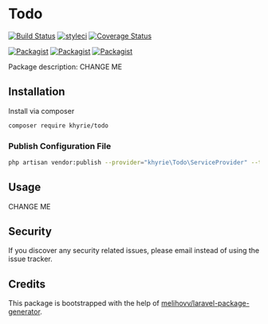 # Todo

[![Build Status](https://travis-ci.org/uekichinos/todo.svg?branch=master)](https://travis-ci.org/uekichinos/todo)
[![styleci](https://styleci.io/repos/222447863/shield)](https://styleci.io/repos/222447863)
[![Coverage Status](https://coveralls.io/repos/github/uekichinos/todo/badge.svg)](https://coveralls.io/github/uekichinos/todo)

[![Packagist](https://img.shields.io/packagist/v/khyrie/todo.svg)](https://packagist.org/packages/khyrie/todo)
[![Packagist](https://poser.pugx.org/khyrie/todo/d/total.svg)](https://packagist.org/packages/khyrie/todo)
[![Packagist](https://img.shields.io/packagist/l/khyrie/todo.svg)](https://packagist.org/packages/khyrie/todo)

Package description: CHANGE ME

## Installation

Install via composer
```bash
composer require khyrie/todo
```

### Publish Configuration File

```bash
php artisan vendor:publish --provider="khyrie\Todo\ServiceProvider" --tag="config"
```

## Usage

CHANGE ME 

## Security

If you discover any security related issues, please email instead of using the issue tracker.

## Credits

This package is bootstrapped with the help of [melihovv/laravel-package-generator](https://github.com/melihovv/laravel-package-generator).
